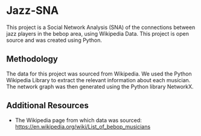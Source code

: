 # Jazz-SNA

This project is a Social Network Analysis (SNA) of the connections between jazz players in the bebop area, using Wikipedia Data. This project is open source and was created using Python.

## Methodology

The data for this project was sourced from Wikipedia. We used the Python Wikipedia Library to extract the relevant information about each musician. The network graph was then generated using the Python library NetworkX.

## Additional Resources

- The Wikipedia page from which data was sourced: https://en.wikipedia.org/wiki/List_of_bebop_musicians
